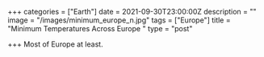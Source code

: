 +++
categories = ["Earth"]
date = 2021-09-30T23:00:00Z
description = ""
image = "/images/minimum_europe_n.jpg"
tags = ["Europe"]
title = "Minimum Temperatures Across Europe "
type = "post"

+++
Most of Europe at least.